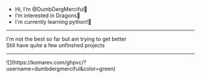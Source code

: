 -  Hi, I’m @DumbDergMerciful💜
-  I’m interested in Dragons💜
-  I'm currently learning python!💜
<hr>
I'm not the best so far but am trying to get better
<br>
Still have quite a few unfinshed projects
<hr>
![](https://komarev.com/ghpvc/?username=dumbdergmerciful&color=green)
